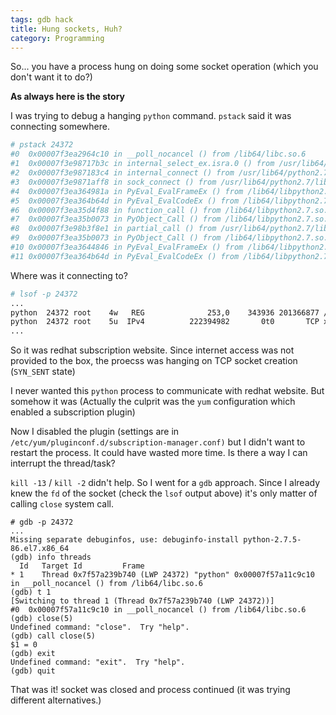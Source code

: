 ```yaml
---
tags: gdb hack
title: Hung sockets, Huh?
category: Programming
---
```


So... you have a process hung on doing some socket operation (which you don't want it to do?)

__As always here is the story__  

I was trying to debug a hanging `python` command. `pstack` said it was connecting somewhere.
```bash
# pstack 24372
#0  0x00007f3ea2964c10 in __poll_nocancel () from /lib64/libc.so.6
#1  0x00007f3e98717b3c in internal_select_ex.isra.0 () from /usr/lib64/python2.7/lib-dynload/_socketmodule.so
#2  0x00007f3e987183c4 in internal_connect () from /usr/lib64/python2.7/lib-dynload/_socketmodule.so
#3  0x00007f3e9871aff8 in sock_connect () from /usr/lib64/python2.7/lib-dynload/_socketmodule.so
#4  0x00007f3ea364981a in PyEval_EvalFrameEx () from /lib64/libpython2.7.so.1.0
#5  0x00007f3ea364b64d in PyEval_EvalCodeEx () from /lib64/libpython2.7.so.1.0
#6  0x00007f3ea35d4f88 in function_call () from /lib64/libpython2.7.so.1.0
#7  0x00007f3ea35b0073 in PyObject_Call () from /lib64/libpython2.7.so.1.0
#8  0x00007f3e98b3f8e1 in partial_call () from /usr/lib64/python2.7/lib-dynload/_functoolsmodule.so
#9  0x00007f3ea35b0073 in PyObject_Call () from /lib64/libpython2.7.so.1.0
#10 0x00007f3ea3644846 in PyEval_EvalFrameEx () from /lib64/libpython2.7.so.1.0
#11 0x00007f3ea364b64d in PyEval_EvalCodeEx () from /lib64/libpython2.7.so.1.0
```

Where was it connecting to?
```bash
# lsof -p 24372
...
python  24372 root    4w   REG              253,0    343936 201366877 /var/log/rhsm/rhsm.log
python  24372 root    5u  IPv4          222394982       0t0       TCP xyz.abc.mno:46640->subscription.rhsm.redhat.com:https (SYN_SENT)
...
```

So it was redhat subscription website. Since internet access was not provided to the box, the proecss was hanging on TCP socket creation (`SYN_SENT` state)

I never wanted this `python` process to communicate with redhat website. But somehow it was (Actually the culprit was the `yum` configuration which enabled a subscription plugin)

Now I disabled the plugin (settings are in `/etc/yum/pluginconf.d/subscription-manager.conf)` but I didn't want to restart the process. It could have wasted more time. Is there a way I can interrupt the thread/task?

`kill -13` / `kill -2` didn't help. So I went for a `gdb` approach. Since I already knew the `fd` of the socket (check the `lsof` output above) it's only matter of calling `close` system call.

```
# gdb -p 24372
...
Missing separate debuginfos, use: debuginfo-install python-2.7.5-86.el7.x86_64
(gdb) info threads
  Id   Target Id         Frame
* 1    Thread 0x7f57a239b740 (LWP 24372) "python" 0x00007f57a11c9c10 in __poll_nocancel () from /lib64/libc.so.6
(gdb) t 1
[Switching to thread 1 (Thread 0x7f57a239b740 (LWP 24372))]
#0  0x00007f57a11c9c10 in __poll_nocancel () from /lib64/libc.so.6
(gdb) close(5)
Undefined command: "close".  Try "help".
(gdb) call close(5)
$1 = 0
(gdb) exit
Undefined command: "exit".  Try "help".
(gdb) quit
```

That was it! socket was closed and process continued (it was trying different alternatives.)

